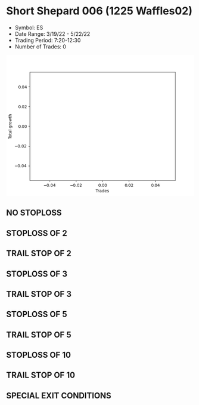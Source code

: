 # Short Shepard 006 (1225 Waffles02) 
- Symbol: ES
- Date Range: 3/19/22 - 5/22/22
- Trading Period: 7:20-12:30
- Number of Trades: 0

![Plot](ShortShepard006(1225Waffles02)ES.png)
## NO STOPLOSS









## STOPLOSS OF 2









## TRAIL STOP OF 2









## STOPLOSS OF 3









## TRAIL STOP OF 3









## STOPLOSS OF 5









## TRAIL STOP OF 5









## STOPLOSS OF 10









## TRAIL STOP OF 10









## SPECIAL EXIT CONDITIONS 



